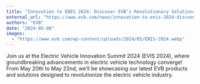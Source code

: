 ```yaml
---
title: "Innovation to ENIS 2024: Discover EVB’s Revolutionary Solutions"
external_url: "https://www.evb.com/news/innovation-to-enis-2024-discover-evbs-revolutionary-solutions/"
authors: "EVB"
date: "2024-05-08"
images:
  - "https://www.evb.com/wp-content/uploads/2024/05/ENIS-2024.webp"
---
```


Join us at the Electric Vehicle Innovation Summit 2024 (EVIS 2024), where groundbreaking advancements in electric vehicle technology converge! From May 20th to May 22nd, we’ll be showcasing our latest EVB products and solutions designed to revolutionize the electric vehicle industry.